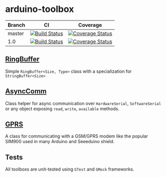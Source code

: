 # arduino-toolbox

| Branch | CI | Coverage |
|---|---|---|
| master | [![Build Status](https://travis-ci.org/ticapix/arduino-toolbox.svg?branch=master)](https://travis-ci.org/ticapix/arduino-toolbox) | [![Coverage Status](https://coveralls.io/repos/ticapix/arduino-toolbox/badge.png?branch=master)](https://coveralls.io/r/ticapix/arduino-toolbox?branch=master) |
| 1.0 | [![Build Status](https://travis-ci.org/ticapix/arduino-toolbox.svg?branch=1.0)](https://travis-ci.org/ticapix/arduino-toolbox) | [![Coverage Status](https://coveralls.io/repos/ticapix/arduino-toolbox/badge.png?branch=1.0)](https://coveralls.io/r/ticapix/arduino-toolbox?branch=1.0) |


##  [RingBuffer](/RingBuffer/)

Simple `RingBuffer<Size, Type>` class with a specialization for `StringBuffer<Size>`

## [AsyncComm](/AsyncComm/)

Class helper for async communication over `HardwareSerial`, `SoftwareSerial` or any object exposing `read`, `write`, `available` methods.

## [GPRS](/GPRS/)

A class for communicating with a GSM/GPRS modem like the popular SIM900 used in many Arduino and Seeeduino shield.

## Tests

All toolboxs are unit-tested using `GTest` and `GMock` frameworks.
